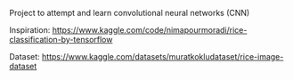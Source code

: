 Project to attempt and learn convolutional neural networks (CNN)

Inspiration: https://www.kaggle.com/code/nimapourmoradi/rice-classification-by-tensorflow

Dataset: https://www.kaggle.com/datasets/muratkokludataset/rice-image-dataset
